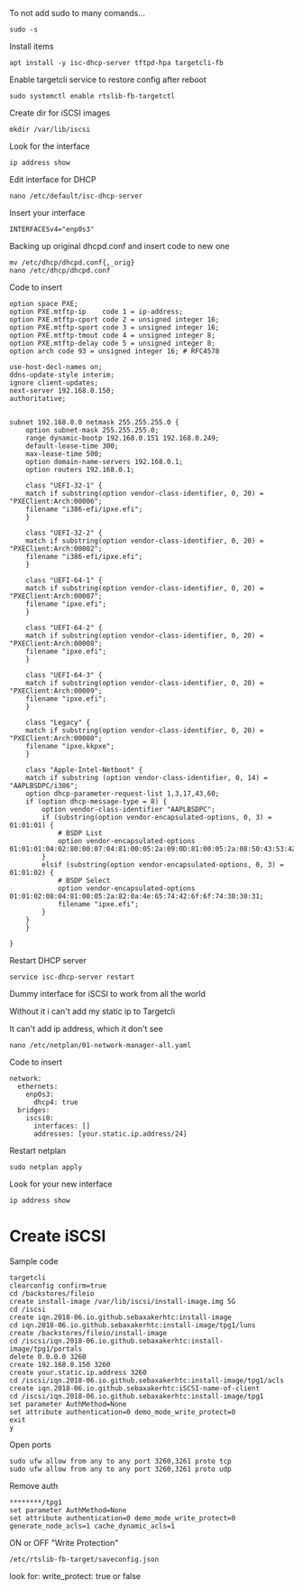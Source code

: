 <p> To not add sudo to many comands...
    
```
sudo -s
```
<p> Install items
    
```
apt install -y isc-dhcp-server tftpd-hpa targetcli-fb
```
<p> Enable targetcli service to restore config after reboot
    
```
sudo systemctl enable rtslib-fb-targetctl
```
<p> Create dir for iSCSI images
    
```
mkdir /var/lib/iscsi
```
<p> Look for the interface
    
```
ip address show
```
<p> Edit interface for DHCP
    
```
nano /etc/default/isc-dhcp-server
```
<p> Insert your interface
    
```
INTERFACESv4="enp0s3"
```

<p> Backing up original dhcpd.conf and insert code to new one
    
```
mv /etc/dhcp/dhcpd.conf{,_orig}
nano /etc/dhcp/dhcpd.conf
```
<p> Code to insert
    
```
option space PXE;
option PXE.mtftp-ip    code 1 = ip-address;
option PXE.mtftp-cport code 2 = unsigned integer 16;
option PXE.mtftp-sport code 3 = unsigned integer 16;
option PXE.mtftp-tmout code 4 = unsigned integer 8;
option PXE.mtftp-delay code 5 = unsigned integer 8;
option arch code 93 = unsigned integer 16; # RFC4578

use-host-decl-names on;
ddns-update-style interim;
ignore client-updates;
next-server 192.168.0.150;
authoritative;


subnet 192.168.0.0 netmask 255.255.255.0 {
    option subnet-mask 255.255.255.0;
    range dynamic-bootp 192.168.0.151 192.168.0.249;
    default-lease-time 300;
    max-lease-time 500;
    option domain-name-servers 192.168.0.1;
    option routers 192.168.0.1;
 
    class "UEFI-32-1" {
    match if substring(option vendor-class-identifier, 0, 20) = "PXEClient:Arch:00006";
    filename "i386-efi/ipxe.efi";
    }

    class "UEFI-32-2" {
    match if substring(option vendor-class-identifier, 0, 20) = "PXEClient:Arch:00002";
    filename "i386-efi/ipxe.efi";
    }

    class "UEFI-64-1" {
    match if substring(option vendor-class-identifier, 0, 20) = "PXEClient:Arch:00007";
    filename "ipxe.efi";
    }

    class "UEFI-64-2" {
    match if substring(option vendor-class-identifier, 0, 20) = "PXEClient:Arch:00008";
    filename "ipxe.efi";
    }

    class "UEFI-64-3" {
    match if substring(option vendor-class-identifier, 0, 20) = "PXEClient:Arch:00009";
    filename "ipxe.efi";
    }

    class "Legacy" {
    match if substring(option vendor-class-identifier, 0, 20) = "PXEClient:Arch:00000";
    filename "ipxe.kkpxe";
    }
    
    class "Apple-Intel-Netboot" {
    match if substring (option vendor-class-identifier, 0, 14) = "AAPLBSDPC/i386";
    option dhcp-parameter-request-list 1,3,17,43,60;
    if (option dhcp-message-type = 8) {
        option vendor-class-identifier "AAPLBSDPC";
        if (substring(option vendor-encapsulated-options, 0, 3) = 01:01:01) {
            # BSDP List
            option vendor-encapsulated-options 01:01:01:04:02:80:00:07:04:81:00:05:2a:09:0D:81:00:05:2a:08:50:43:53:42:53;
        }
        elsif (substring(option vendor-encapsulated-options, 0, 3) = 01:01:02) {
            # BSDP Select
            option vendor-encapsulated-options 01:01:02:08:04:81:00:05:2a:82:0a:4e:65:74:42:6f:6f:74:30:30:31;
            filename "ipxe.efi";
        }
    }
    }

}
```
<p> Restart DHCP server
    
```
service isc-dhcp-server restart
```
<p> Dummy interface for iSCSI to work from all the world
<p> Without it i can't add my static ip to Targetcli
<p> It can't add ip address, which it don't see

```
nano /etc/netplan/01-network-manager-all.yaml
```
<p> Code to insert
    
```
network:
  ethernets:
    enp0s3:
      dhcp4: true
  bridges:
    iscsi0:
      interfaces: []
      addresses: [your.static.ip.address/24]
```
<p> Restart netplan
    
```
sudo netplan apply
```
    
<p> Look for your new interface

```
ip address show
```

# Create iSCSI
<p> Sample code
    
```
targetcli
clearconfig confirm=true
cd /backstores/fileio
create install-image /var/lib/iscsi/install-image.img 5G
cd /iscsi
create iqn.2018-06.io.github.sebaxakerhtc:install-image
cd iqn.2018-06.io.github.sebaxakerhtc:install-image/tpg1/luns
create /backstores/fileio/install-image
cd /iscsi/iqn.2018-06.io.github.sebaxakerhtc:install-image/tpg1/portals
delete 0.0.0.0 3260
create 192.168.0.150 3260
create your.static.ip.address 3260
cd /iscsi/iqn.2018-06.io.github.sebaxakerhtc:install-image/tpg1/acls
create iqn.2018-06.io.github.sebaxakerhtc:iSCSI-name-of-client
cd /iscsi/iqn.2018-06.io.github.sebaxakerhtc:install-image/tpg1
set parameter AuthMethod=None
set attribute authentication=0 demo_mode_write_protect=0
exit
y
```

<p> Open ports
    
```
sudo ufw allow from any to any port 3260,3261 proto tcp
sudo ufw allow from any to any port 3260,3261 proto udp
```
<p> Remove auth

```
********/tpg1
set parameter AuthMethod=None
set attribute authentication=0 demo_mode_write_protect=0 generate_node_acls=1 cache_dynamic_acls=1
```
<p> ON or OFF "Write Protection"
    
```
/etc/rtslib-fb-target/saveconfig.json
```
<p> look for:
write_protect: true or false
